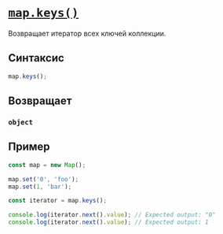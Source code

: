 # [`map.keys()`](../index.md)

Возвращает итератор всех ключей коллекции.

## Синтаксис

```js
map.keys();
```

## Возвращает

### `object`

## Пример

```js
const map = new Map();

map.set('0', 'foo');
map.set(1, 'bar');

const iterator = map.keys();

console.log(iterator.next().value); // Expected output: "0"
console.log(iterator.next().value); // Expected output: 1
```
